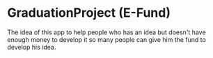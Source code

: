 # GraduationProject (E-Fund)
The idea of this app to help people who has an idea but doesn't have enough money to develop it so many people can give him the fund to develop his idea.

